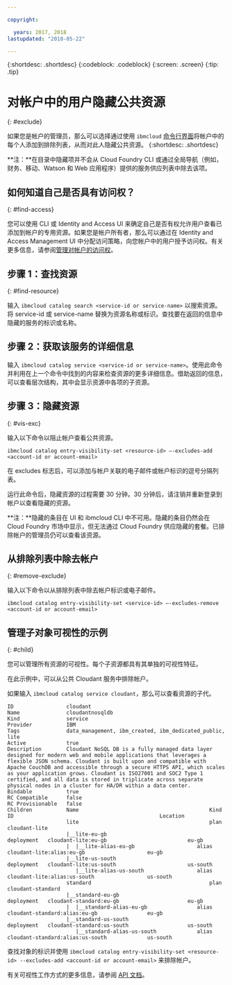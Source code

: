 ```yaml
---

copyright:

  years: 2017, 2018
lastupdated: "2018-05-22"

---
```


{:shortdesc: .shortdesc}
{:codeblock: .codeblock}
{:screen: .screen}
{:tip: .tip}

# 对帐户中的用户隐藏公共资源
{: #exclude}

如果您是帐户的管理员，那么可以选择通过使用 `ibmcloud` [命令行界面](/docs/cli/reference/bluemix_cli/bx_cli.html#ibmcloud_catalog_entry_visibility_set)将帐户中的每个人添加到排除列表，从而对此人隐藏公共资源。
{:shortdesc: .shortdesc}

**注：**在目录中隐藏项并不会从 Cloud Foundry CLI 或通过全局导航（例如，财务、移动、Watson 和 Web 应用程序）提供的服务供应列表中除去该项。

## 如何知道自己是否具有访问权？
{: #find-access}

您可以使用 CLI 或 Identity and Access UI 来确定自己是否有权允许用户查看已添加到帐户的专用资源。如果您是帐户所有者，那么可以通过在 Identity and Access Management UI 中分配访问策略，向您帐户中的用户授予访问权。有关更多信息，请参阅[管理对帐户的访问权](access.html)。

## 步骤 1：查找资源
{: #find-resource}

输入 `ibmcloud catalog search <service-id or service-name>` 以搜索资源。将 service-id 或 service-name 替换为资源名称或标识。查找要在返回的信息中隐藏的服务的标识或名称。

## 步骤 2：获取该服务的详细信息

输入 `ibmcloud catalog service <service-id or service-name>`。使用此命令并利用在上一个命令中找到的内容来检查资源的更多详细信息。借助返回的信息，可以查看层次结构，其中会显示资源中各项的子资源。

## 步骤 3：隐藏资源
{: #vis-exc}

输入以下命令以阻止帐户查看公共资源。

`ibmcloud catalog entry-visibility-set <resource-id> —-excludes-add <account-id or account-email>`

在 excludes 标志后，可以添加与帐户关联的电子邮件或帐户标识的逗号分隔列表。

运行此命令后，隐藏资源的过程需要 30 分钟。30 分钟后，请注销并重新登录到帐户以查看隐藏的资源。

**注：**隐藏的条目在 UI 和 ibmcloud CLI 中不可用。隐藏的条目仍然会在 Cloud Foundry 市场中显示，但无法通过 Cloud Foundry 供应隐藏的套餐。已排除帐户的管理员仍可以查看该资源。

## 从排除列表中除去帐户
{: #remove-exclude}

输入以下命令以从排除列表中除去帐户标识或电子邮件。

`ibmcloud catalog entry-visibility-set <service-id> —-excludes-remove <account-id or account-email>`

## 管理子对象可视性的示例
{: #child}

您可以管理所有资源的可视性。每个子资源都具有其单独的可视性特征。

在此示例中，可以从公共 Cloudant 服务中排除帐户。

如果输入 `ibmcloud catalog service cloudant`，那么可以查看资源的子代。

```
ID                 cloudant
Name               cloudantnosqldb
Kind               service
Provider           IBM
Tags               data_management, ibm_created, ibm_dedicated_public, lite
Active             true
Description        Cloudant NoSQL DB is a fully managed data layer designed for modern web and mobile applications that leverages a flexible JSON schema. Cloudant is built upon and compatible with Apache CouchDB and accessible through a secure HTTPS API, which scales as your application grows. Cloudant is ISO27001 and SOC2 Type 1 certified, and all data is stored in triplicate across separate physical nodes in a cluster for HA/DR within a data center.
Bindable           true
RC Compatible      false
RC Provisionable   false
Children           Name                                          Kind         ID                                               Location
                   lite                                          plan         cloudant-lite
                   |__lite-eu-gb                             deployment   cloudant-lite:eu-gb                          eu-gb
                   |  |__lite-alias-eu-gb                    alias        cloudant-lite:alias:eu-gb                    eu-gb
                   |__lite-us-south                          deployment   cloudant-lite:us-south                       us-south
                      |__lite-alias-us-south                 alias        cloudant-lite:alias:us-south                 us-south
                   standard                                      plan         cloudant-standard
                   |__standard-eu-gb                         deployment   cloudant-standard:eu-gb                      eu-gb
                   |  |__standard-alias-eu-gb                alias        cloudant-standard:alias:eu-gb                eu-gb
                   |__standard-us-south                      deployment   cloudant-standard:us-south                   us-south
                      |__standard-alias-us-south             alias        cloudant-standard:alias:us-south             us-south
```

查找对象的标识并使用 `ibmcloud catalog entry-visibility-set <resource-id> --excludes-add <account-id or account-email>` 来排除帐户。

有关可视性工作方式的更多信息，请参阅 [API 文档](https://console.bluemix.net/apidocs/682)。
